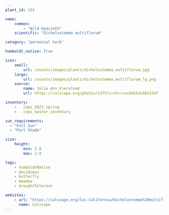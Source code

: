 ```yaml
---
plant_id: 124

name: 
    common: 
        - "Wild Hyacinth" 
    scientific: "Dichelostemma multiflorum"  

category: "perennial herb"

humboldt_native: True

icon: 
    small: 
        url: /assets/images/plants/dichelostemma_multiflorum.jpg
    large: 
        url: /assets/images/plants/dichelostemma_multiflorum_lg.png
    source: 
        name: Julie Ann Kierstead 
        url: https://calscape.org/photos/1275?srchcr=sc641b3c682154f

inventory: 
    -   cnps_2023_spring
    -   cnps_master_inventory

sun_requirements:
  - "Full Sun"
  - "Part Shade"

size:
    height: 
        min: 2.8
        max: 2.8

tags: 
    - humboldtNative
    - deciduous
    - butterfly
    - meadow
    - droughtTolerant

websites:
    - url: "https://calscape.org/loc-California/Dichelostemma%20multiflorum(%20)"
      name: Calscape
---
```


